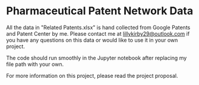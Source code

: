 # Pharmaceutical Patent Network Data

All the data in "Related Patents.xlsx" is hand collected from Google Patents and Patent Center by me. Please contact me at lillykirby29@outlook.com if you have any questions on this data or would like to use it in your own project.

The code should run smoothly in the Jupyter notebook after replacing my file path with your own.

For more information on this project, please read the project proposal.
